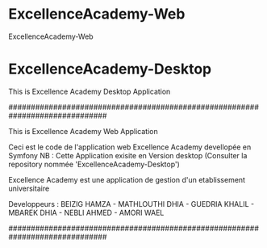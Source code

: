 # ExcellenceAcademy-Web
ExcellenceAcademy-Web

# ExcellenceAcademy-Desktop
This is Excellence Academy Desktop Application 


##############################################################################

This is Excellence Academy Web Application 

Ceci est le code de l'application web Excellence Academy devellopée en Symfony
NB : Cette Application exisite en Version desktop (Consulter la repository nommée 'ExcellenceAcademy-Desktop')

Excellence Academy est une application de gestion d'un etablissement universitaire

Developpeurs : BEIZIG HAMZA -  MATHLOUTHI DHIA - GUEDRIA KHALIL - MBAREK DHIA - NEBLI AHMED - AMORI WAEL 

##############################################################################

